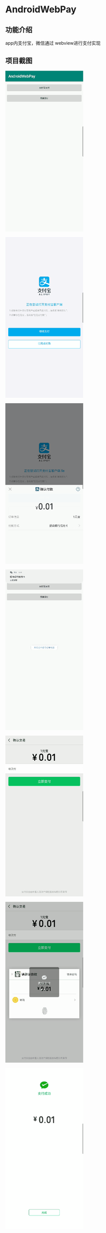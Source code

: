 # AndroidWebPay

## 功能介绍

app内支付宝，微信通过 webview进行支付实现

## 项目截图

![](https://github.com/AndlyGao/AndroidWebPay/blob/master/png/0.png?raw=true)

![1](https://github.com/AndlyGao/AndroidWebPay/blob/master/png/1.png?raw=true)

![2](https://github.com/AndlyGao/AndroidWebPay/blob/master/png/2.png?raw=true)

![3](https://github.com/AndlyGao/AndroidWebPay/blob/master/png/3.png?raw=true)

![4](https://github.com/AndlyGao/AndroidWebPay/blob/master/png/4.png?raw=true)

![5](https://github.com/AndlyGao/AndroidWebPay/blob/master/png/5.png?raw=true)

![6](https://github.com/AndlyGao/AndroidWebPay/blob/master/png/6.png?raw=true)
